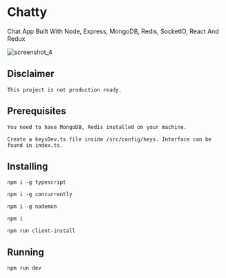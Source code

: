 # Chatty

Chat App Built With Node, Express, MongoDB, Redis, SocketIO, React And Redux

![screenshot_4](https://user-images.githubusercontent.com/30155843/47954015-d2834080-df8d-11e8-99ca-3dec9fed2985.png)

## Disclaimer

```
This project is not production ready.
```

## Prerequisites

```
You need to have MongoDB, Redis installed on your machine.
```

```
Create a keysDev.ts file inside /src/config/keys. Interface can be found in index.ts.
```

## Installing

```
npm i -g typescript
```

```
npm i -g concurrently
```

```
npm i -g nodemon
```

```
npm i
```

```
npm run client-install
```

## Running

```
npm run dev
```
